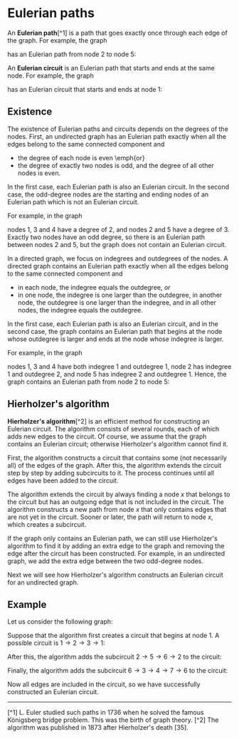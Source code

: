# Eulerian paths

An **Eulerian path**[^1] is a path
that goes exactly once through each edge of the graph.
For example, the graph

<script type="text/tikz">
\begin{tikzpicture}[scale=0.9]
\node[draw, circle] (1) at (1,5) {1};
\node[draw, circle] (2) at (3,5) {2};
\node[draw, circle] (3) at (5,4) {3};
\node[draw, circle] (4) at (1,3) {4};
\node[draw, circle] (5) at (3,3) {5};

\path[draw,thick,-] (1) -- (2);
\path[draw,thick,-] (2) -- (3);
\path[draw,thick,-] (1) -- (4);
\path[draw,thick,-] (3) -- (5);
\path[draw,thick,-] (2) -- (5);
\path[draw,thick,-] (4) -- (5);
\end{tikzpicture}
</script>

has an Eulerian path from node 2 to node 5:

<script type="text/tikz">
\begin{tikzpicture}[scale=0.9]
\node[draw, circle] (1) at (1,5) {1};
\node[draw, circle] (2) at (3,5) {2};
\node[draw, circle] (3) at (5,4) {3};
\node[draw, circle] (4) at (1,3) {4};
\node[draw, circle] (5) at (3,3) {5};

\path[draw,thick,-] (1) -- (2);
\path[draw,thick,-] (2) -- (3);
\path[draw,thick,-] (1) -- (4);
\path[draw,thick,-] (3) -- (5);
\path[draw,thick,-] (2) -- (5);
\path[draw,thick,-] (4) -- (5);

\path[draw=red,thick,->,line width=2pt] (2) -- node[font=\small,label={[red]north:1.}] {} (1);
\path[draw=red,thick,->,line width=2pt] (1) -- node[font=\small,label={[red]left:2.}] {} (4);
\path[draw=red,thick,->,line width=2pt] (4) -- node[font=\small,label={[red]south:3.}] {} (5);
\path[draw=red,thick,->,line width=2pt] (5) -- node[font=\small,label={[red]left:4.}] {} (2);
\path[draw=red,thick,->,line width=2pt] (2) -- node[font=\small,label={[red]north:5.}] {} (3);
\path[draw=red,thick,->,line width=2pt] (3) -- node[font=\small,label={[red]south:6.}] {} (5);
\end{tikzpicture}
</script>

An **Eulerian circuit**
is an Eulerian path that starts and ends
at the same node.
For example, the graph

<script type="text/tikz">
\begin{tikzpicture}[scale=0.9]
\node[draw, circle] (1) at (1,5) {1};
\node[draw, circle] (2) at (3,5) {2};
\node[draw, circle] (3) at (5,4) {3};
\node[draw, circle] (4) at (1,3) {4};
\node[draw, circle] (5) at (3,3) {5};

\path[draw,thick,-] (1) -- (2);
\path[draw,thick,-] (2) -- (3);
\path[draw,thick,-] (1) -- (4);
\path[draw,thick,-] (3) -- (5);
\path[draw,thick,-] (2) -- (5);
\path[draw,thick,-] (2) -- (4);
\end{tikzpicture}
</script>

has an Eulerian circuit that starts and ends at node 1:

<script type="text/tikz">
\begin{tikzpicture}[scale=0.9]
\node[draw, circle] (1) at (1,5) {1};
\node[draw, circle] (2) at (3,5) {2};
\node[draw, circle] (3) at (5,4) {3};
\node[draw, circle] (4) at (1,3) {4};
\node[draw, circle] (5) at (3,3) {5};

\path[draw,thick,-] (1) -- (2);
\path[draw,thick,-] (2) -- (3);
\path[draw,thick,-] (1) -- (4);
\path[draw,thick,-] (3) -- (5);
\path[draw,thick,-] (2) -- (5);
\path[draw,thick,-] (2) -- (4);

\path[draw=red,thick,->,line width=2pt] (1) -- node[font=\small,label={[red]left:1.}] {} (4);
\path[draw=red,thick,->,line width=2pt] (4) -- node[font=\small,label={[red]south:2.}] {} (2);
\path[draw=red,thick,->,line width=2pt] (2) -- node[font=\small,label={[red]right:3.}] {} (5);
\path[draw=red,thick,->,line width=2pt] (5) -- node[font=\small,label={[red]south:4.}] {} (3);
\path[draw=red,thick,->,line width=2pt] (3) -- node[font=\small,label={[red]north:5.}] {} (2);
\path[draw=red,thick,->,line width=2pt] (2) -- node[font=\small,label={[red]north:6.}] {} (1);
\end{tikzpicture}
</script>

## Existence

The existence of Eulerian paths and circuits
depends on the degrees of the nodes.
First, an undirected graph has an Eulerian path 
exactly when all the edges
belong to the same connected component and

- the degree of each node is even \emph{or}
- the degree of exactly two nodes is odd,
and the degree of all other nodes is even.

In the first case, each Eulerian path is also an Eulerian circuit.
In the second case, the odd-degree nodes are the starting
and ending nodes of an Eulerian path which is not an Eulerian circuit.

For example, in the graph

<script type="text/tikz">
\begin{tikzpicture}[scale=0.9]
\node[draw, circle] (1) at (1,5) {1};
\node[draw, circle] (2) at (3,5) {2};
\node[draw, circle] (3) at (5,4) {3};
\node[draw, circle] (4) at (1,3) {4};
\node[draw, circle] (5) at (3,3) {5};

\path[draw,thick,-] (1) -- (2);
\path[draw,thick,-] (2) -- (3);
\path[draw,thick,-] (1) -- (4);
\path[draw,thick,-] (3) -- (5);
\path[draw,thick,-] (2) -- (5);
\path[draw,thick,-] (4) -- (5);
\end{tikzpicture}
</script>

nodes 1, 3 and 4 have a degree of 2,
and nodes 2 and 5 have a degree of 3.
Exactly two nodes have an odd degree,
so there is an Eulerian path between nodes 2 and 5,
but the graph does not contain an Eulerian circuit.

In a directed graph,
we focus on indegrees and outdegrees
of the nodes.
A directed graph contains an Eulerian path
exactly when all the edges belong to the same
connected component and

- in each node, the indegree equals the outdegree, _or_
- in one node, the indegree is one larger than the outdegree,
in another node, the outdegree is one larger than the indegree,
and in all other nodes, the indegree equals the outdegree.

In the first case, each Eulerian path
is also an Eulerian circuit,
and in the second case, the graph contains an Eulerian path
that begins at the node whose outdegree is larger
and ends at the node whose indegree is larger.

For example, in the graph

<script type="text/tikz">
\begin{tikzpicture}[scale=0.9]
\node[draw, circle] (1) at (1,5) {1};
\node[draw, circle] (2) at (3,5) {2};
\node[draw, circle] (3) at (5,4) {3};
\node[draw, circle] (4) at (1,3) {4};
\node[draw, circle] (5) at (3,3) {5};

\path[draw,thick,->,>=latex] (1) -- (2);
\path[draw,thick,->,>=latex] (2) -- (3);
\path[draw,thick,->,>=latex] (4) -- (1);
\path[draw,thick,->,>=latex] (3) -- (5);
\path[draw,thick,->,>=latex] (2) -- (5);
\path[draw,thick,->,>=latex] (5) -- (4);
\end{tikzpicture}
</script>

nodes 1, 3 and 4 have both indegree 1 and outdegree 1,
node 2 has indegree 1 and outdegree 2,
and node 5 has indegree 2 and outdegree 1.
Hence, the graph contains an Eulerian path
from node 2 to node 5:

<script type="text/tikz">
\begin{tikzpicture}[scale=0.9]
\node[draw, circle] (1) at (1,5) {1};
\node[draw, circle] (2) at (3,5) {2};
\node[draw, circle] (3) at (5,4) {3};
\node[draw, circle] (4) at (1,3) {4};
\node[draw, circle] (5) at (3,3) {5};

\path[draw,thick,-] (1) -- (2);
\path[draw,thick,-] (2) -- (3);
\path[draw,thick,-] (1) -- (4);
\path[draw,thick,-] (3) -- (5);
\path[draw,thick,-] (2) -- (5);
\path[draw,thick,-] (4) -- (5);

\path[draw=red,thick,->,line width=2pt] (2) -- node[font=\small,label={[red]north:1.}] {} (3);
\path[draw=red,thick,->,line width=2pt] (3) -- node[font=\small,label={[red]south:2.}] {} (5);
\path[draw=red,thick,->,line width=2pt] (5) -- node[font=\small,label={[red]south:3.}] {} (4);
\path[draw=red,thick,->,line width=2pt] (4) -- node[font=\small,label={[red]left:4.}] {} (1);
\path[draw=red,thick,->,line width=2pt] (1) -- node[font=\small,label={[red]north:5.}] {} (2);
\path[draw=red,thick,->,line width=2pt] (2) -- node[font=\small,label={[red]left:6.}] {} (5);
\end{tikzpicture}
</script>

## Hierholzer's algorithm

**Hierholzer's algorithm**[^2] is an efficient
method for constructing
an Eulerian circuit.
The algorithm consists of several rounds,
each of which adds new edges to the circuit.
Of course, we assume that the graph contains
an Eulerian circuit; otherwise Hierholzer's
algorithm cannot find it.

First, the algorithm constructs a circuit that contains
some (not necessarily all) of the edges of the graph.
After this, the algorithm extends the circuit
step by step by adding subcircuits to it.
The process continues until all edges have been added
to the circuit.

The algorithm extends the circuit by always finding
a node $x$ that belongs to the circuit but has
an outgoing edge that is not included in the circuit.
The algorithm constructs a new path from node $x$
that only contains edges that are not yet in the circuit.
Sooner or later,
the path will return to node $x$,
which creates a subcircuit.

If the graph only contains an Eulerian path,
we can still use Hierholzer's algorithm
to find it by adding an extra edge to the graph
and removing the edge after the circuit
has been constructed.
For example, in an undirected graph,
we add the extra edge between the two
odd-degree nodes.

Next we will see how Hierholzer's algorithm
constructs an Eulerian circuit for an undirected graph.

## Example

Let us consider the following graph:

<script type="text/tikz">
\begin{tikzpicture}[scale=0.9]
\node[draw, circle] (1) at (3,5) {1};
\node[draw, circle] (2) at (1,3) {2};
\node[draw, circle] (3) at (3,3) {3};
\node[draw, circle] (4) at (5,3) {4};
\node[draw, circle] (5) at (1,1) {5};
\node[draw, circle] (6) at (3,1) {6};
\node[draw, circle] (7) at (5,1) {7};

\path[draw,thick,-] (1) -- (2);
\path[draw,thick,-] (1) -- (3);
\path[draw,thick,-] (2) -- (3);
\path[draw,thick,-] (2) -- (5);
\path[draw,thick,-] (2) -- (6);
\path[draw,thick,-] (3) -- (4);
\path[draw,thick,-] (3) -- (6);
\path[draw,thick,-] (4) -- (7);
\path[draw,thick,-] (5) -- (6);
\path[draw,thick,-] (6) -- (7);
\end{tikzpicture}
</script>

Suppose that the algorithm first creates a circuit
that begins at node 1.
A possible circuit is
$1 \rightarrow 2 \rightarrow 3 \rightarrow 1$:

<script type="text/tikz">
\begin{tikzpicture}[scale=0.9]
\node[draw, circle] (1) at (3,5) {1};
\node[draw, circle] (2) at (1,3) {2};
\node[draw, circle] (3) at (3,3) {3};
\node[draw, circle] (4) at (5,3) {4};
\node[draw, circle] (5) at (1,1) {5};
\node[draw, circle] (6) at (3,1) {6};
\node[draw, circle] (7) at (5,1) {7};

\path[draw,thick,-] (1) -- (2);
\path[draw,thick,-] (1) -- (3);
\path[draw,thick,-] (2) -- (3);
\path[draw,thick,-] (2) -- (5);
\path[draw,thick,-] (2) -- (6);
\path[draw,thick,-] (3) -- (4);
\path[draw,thick,-] (3) -- (6);
\path[draw,thick,-] (4) -- (7);
\path[draw,thick,-] (5) -- (6);
\path[draw,thick,-] (6) -- (7);

\path[draw=red,thick,->,line width=2pt] (1) -- node[font=\small,label={[red]north:1.}] {} (2);
\path[draw=red,thick,->,line width=2pt] (2) -- node[font=\small,label={[red]north:2.}] {} (3);
\path[draw=red,thick,->,line width=2pt] (3) -- node[font=\small,label={[red]east:3.}] {} (1);
\end{tikzpicture}
</script>

After this, the algorithm adds
the subcircuit
$2 \rightarrow 5 \rightarrow 6 \rightarrow 2$
to the circuit:

<script type="text/tikz">
\begin{tikzpicture}[scale=0.9]
\node[draw, circle] (1) at (3,5) {1};
\node[draw, circle] (2) at (1,3) {2};
\node[draw, circle] (3) at (3,3) {3};
\node[draw, circle] (4) at (5,3) {4};
\node[draw, circle] (5) at (1,1) {5};
\node[draw, circle] (6) at (3,1) {6};
\node[draw, circle] (7) at (5,1) {7};

\path[draw,thick,-] (1) -- (2);
\path[draw,thick,-] (1) -- (3);
\path[draw,thick,-] (2) -- (3);
\path[draw,thick,-] (2) -- (5);
\path[draw,thick,-] (2) -- (6);
\path[draw,thick,-] (3) -- (4);
\path[draw,thick,-] (3) -- (6);
\path[draw,thick,-] (4) -- (7);
\path[draw,thick,-] (5) -- (6);
\path[draw,thick,-] (6) -- (7);

\path[draw=red,thick,->,line width=2pt] (1) -- node[font=\small,label={[red]north:1.}] {} (2);
\path[draw=red,thick,->,line width=2pt] (2) -- node[font=\small,label={[red]west:2.}] {} (5);
\path[draw=red,thick,->,line width=2pt] (5) -- node[font=\small,label={[red]south:3.}] {} (6);
\path[draw=red,thick,->,line width=2pt] (6) -- node[font=\small,label={[red]north:4.}] {} (2);
\path[draw=red,thick,->,line width=2pt] (2) -- node[font=\small,label={[red]north:5.}] {} (3);
\path[draw=red,thick,->,line width=2pt] (3) -- node[font=\small,label={[red]east:6.}] {} (1);
\end{tikzpicture}
</script>

Finally, the algorithm adds the subcircuit
$6 \rightarrow 3 \rightarrow 4 \rightarrow 7 \rightarrow 6$
to the circuit:

<script type="text/tikz">
\begin{tikzpicture}[scale=0.9]
\node[draw, circle] (1) at (3,5) {1};
\node[draw, circle] (2) at (1,3) {2};
\node[draw, circle] (3) at (3,3) {3};
\node[draw, circle] (4) at (5,3) {4};
\node[draw, circle] (5) at (1,1) {5};
\node[draw, circle] (6) at (3,1) {6};
\node[draw, circle] (7) at (5,1) {7};

\path[draw,thick,-] (1) -- (2);
\path[draw,thick,-] (1) -- (3);
\path[draw,thick,-] (2) -- (3);
\path[draw,thick,-] (2) -- (5);
\path[draw,thick,-] (2) -- (6);
\path[draw,thick,-] (3) -- (4);
\path[draw,thick,-] (3) -- (6);
\path[draw,thick,-] (4) -- (7);
\path[draw,thick,-] (5) -- (6);
\path[draw,thick,-] (6) -- (7);

\path[draw=red,thick,->,line width=2pt] (1) -- node[font=\small,label={[red]north:1.}] {} (2);
\path[draw=red,thick,->,line width=2pt] (2) -- node[font=\small,label={[red]west:2.}] {} (5);
\path[draw=red,thick,->,line width=2pt] (5) -- node[font=\small,label={[red]south:3.}] {} (6);
\path[draw=red,thick,->,line width=2pt] (6) -- node[font=\small,label={[red]east:4.}] {} (3);
\path[draw=red,thick,->,line width=2pt] (3) -- node[font=\small,label={[red]north:5.}] {} (4);
\path[draw=red,thick,->,line width=2pt] (4) -- node[font=\small,label={[red]east:6.}] {} (7);
\path[draw=red,thick,->,line width=2pt] (7) -- node[font=\small,label={[red]south:7.}] {} (6);
\path[draw=red,thick,->,line width=2pt] (6) -- node[font=\small,label={[red]right:8.}] {} (2);
\path[draw=red,thick,->,line width=2pt] (2) -- node[font=\small,label={[red]north:9.}] {} (3);
\path[draw=red,thick,->,line width=2pt] (3) -- node[font=\small,label={[red]east:10.}] {} (1);
\end{tikzpicture}
</script>

Now all edges are included in the circuit,
so we have successfully constructed an Eulerian circuit.

___

[^1] L. Euler studied such paths in 1736 when he solved the famous Königsberg bridge problem.  This was the birth of graph theory.
[^2] The algorithm was published in 1873 after Hierholzer's death [35].
